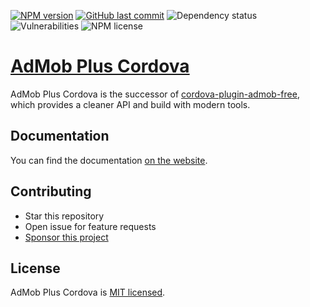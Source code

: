 [![NPM version](https://img.shields.io/npm/v/admob-plus-cordova.svg)](https://npmjs.org/package/admob-plus-cordova)
[![GitHub last commit](https://img.shields.io/github/last-commit/admob-plus/admob-plus)](https://github.com/admob-plus/admob-plus)
![Dependency status](https://img.shields.io/librariesio/release/npm/admob-plus-cordova)
![Vulnerabilities](https://img.shields.io/snyk/vulnerabilities/npm/admob-plus-cordova)
![NPM license](https://img.shields.io/npm/l/admob-plus-cordova)

# [AdMob Plus Cordova](https://admob-plus.github.io)

AdMob Plus Cordova is the successor of [cordova-plugin-admob-free](https://github.com/ratson/cordova-plugin-admob-free), which provides a cleaner API and build with modern tools.

## Documentation

You can find the documentation [on the website](https://admob-plus.github.io/docs/cordova).

## Contributing

- Star this repository
- Open issue for feature requests
- [Sponsor this project](https://admob-plus.github.io/funding)

## License

AdMob Plus Cordova is [MIT licensed](../../LICENSE).
